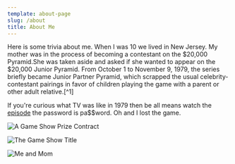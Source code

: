 ```yaml
---
template: about-page
slug: /about
title: About Me
---
```

Here is some trivia about me. When I was 10 we lived in New Jersey. My mother was in the process of becoming a contestant on the $20,000 Pyramid.She was taken aside and asked if she wanted to appear on the $20,000 Junior Pyramid.
 From October 1 to November 9, 1979, the series briefly became Junior Partner Pyramid, which scrapped the usual celebrity-contestant pairings in favor of children playing the game with a parent or other adult relative.[^1]

If you're curious what TV was like in 1979 then be all means watch the [episode](https://vimeo.com/26595314) the password is pa$$word.
Oh and I lost the game.



![A Game Show Prize Contract](/assets/contract.jpg "A Game Show Contract")



![The Game Show Title](/assets/pyramid-title.jpg "The Game Show Title")



![Me and Mom](/assets/me-mom.jpg "Me and Mom")